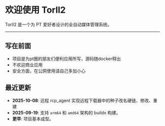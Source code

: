 # 欢迎使用 Torll2

Torll2 是一个为 PT 爱好者设计的全自动媒体管理系统。

---

## 写在前面
* 项目是为pt圈的朋友们便利应用所写，源码随docker释出
* 不欢迎商业应用
* 安全方面，在公网使用请自己多加小心

## 最近更新
* **2025-10-08**: 远程 rcp_agent 实现远程下载器中的种子改名硬链、修改、重建
* **2025-09-19**: 支持 `arm64` 和 `amd64` 架构的 buildx 构建。
* **更早**: 项目基本成型。